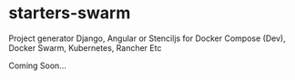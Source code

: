 # starters-swarm
Project generator Django, Angular or Stenciljs for Docker Compose (Dev), Docker Swarm, Kubernetes, Rancher Etc

Coming Soon...
